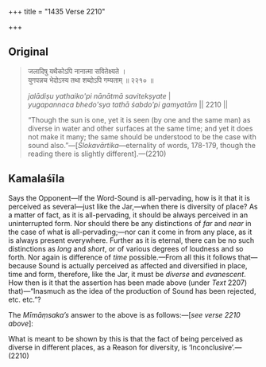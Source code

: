 +++
title = "1435 Verse 2210"

+++
## Original 
>
> जलादिषु यथैकोऽपि नानात्मा सवितेक्ष्यते ।  
> युगपन्नच भेदोऽस्य तथा शब्दोऽपि गम्यताम् ॥ २२१० ॥ 
>
> *jalādiṣu yathaiko'pi nānātmā savitekṣyate* \|  
> *yugapannaca bhedo'sya tathā śabdo'pi gamyatām* \|\| 2210 \|\| 
>
> “Though the sun is one, yet it is seen (by one and the same man) as diverse in water and other surfaces at the same time; and yet it does not make it many; the same should be understood to be the case with sound also.”—[*Ślokavārtika*—eternality of words, 178-179, though the reading there is slightly different].—(2210)



## Kamalaśīla

Says the Opponent—If the Word-Sound is all-pervading, how is it that it is perceived as several—just like the Jar,—when there is diversity of place? As a matter of fact, as it is all-pervading, it should be always perceived in an uninterrupted form. Nor should there be any distinctions of *far* and *near* in the case of what is all-pervading;—nor can it come in from any place, as it is always present everywhere. Further as it is eternal, there can be no such distinctions as *long* and *short*, or of various degrees of loudness and so forth. Nor again is difference of *time* possible.—From all this it follows that—because Sound is actually perceived as affected and diversified in place, time and form, therefore, like the Jar, it must be *diverse* and *evanescent*. How then is it that the assertion has been made above (under *Text* 2207) that)—“Inasmuch as the idea of the production of Sound has been rejected, etc. etc.”?

The *Mīmāṃsaka’s* answer to the above is as follows:—[*see verse 2210 above*]:

What is meant to be shown by this is that the fact of being perceived as diverse in different places, as a Reason for diversity, is ‘Inconclusive’.—(2210)



